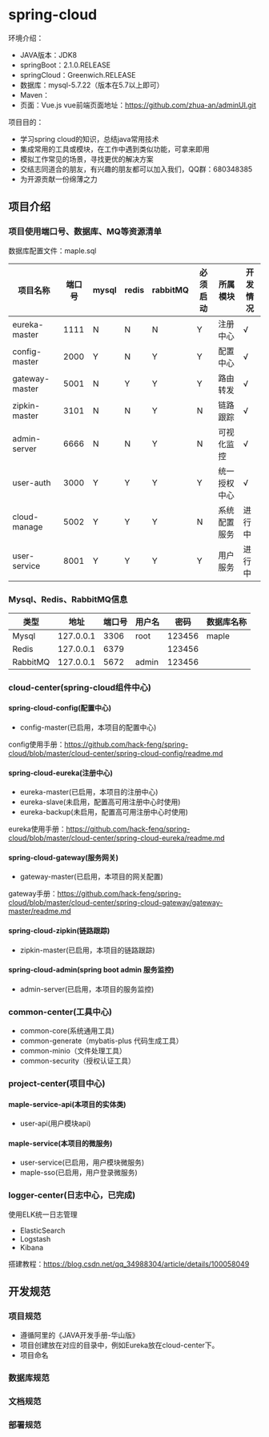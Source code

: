 # spring-cloud
环境介绍：
* JAVA版本：JDK8
* springBoot：2.1.0.RELEASE
* springCloud：Greenwich.RELEASE
* 数据库：mysql-5.7.22（版本在5.7以上即可）
* Maven：
* 页面：Vue.js
vue前端页面地址：https://github.com/zhua-an/adminUI.git

项目目的：
* 学习spring cloud的知识，总结java常用技术
* 集成常用的工具或模块，在工作中遇到类似功能，可拿来即用
* 模拟工作常见的场景，寻找更优的解决方案
* 交结志同道合的朋友，有兴趣的朋友都可以加入我们，QQ群：680348385
* 为开源贡献一份绵薄之力


## 项目介绍

### 项目使用端口号、数据库、MQ等资源清单

数据库配置文件：maple.sql

| 项目名称 | 端口号 | mysql | redis | rabbitMQ | 必须启动 | 所属模块 | 开发情况 |
| ------- | ----- | ----- | ----- | -------- | ------- | --------| ------- |
| eureka-master  | 1111 | N | N | N | Y | 注册中心 | √ |
| config-master  | 2000 | Y | N | Y | Y | 配置中心 | √ |
| gateway-master | 5001 | N | Y | Y | Y | 路由转发 | √ |
| zipkin-master  | 3101 | N | N | Y | N | 链路跟踪 | √ |
| admin-server   | 6666 | N | N | Y | N | 可视化监控 | √ |
| user-auth      | 3000 | Y | Y | Y | Y | 统一授权中心 | √ |
| cloud-manage   | 5002 | Y | Y | Y | N | 系统配置服务 | 进行中 |
| user-service   | 8001 | Y | Y | Y | Y | 用户服务 | 进行中 |

### Mysql、Redis、RabbitMQ信息
|    类型   |    地址   | 端口号 | 用户名 |  密码  | 数据库名称 |
| -------- | --------- | ----- | ----- | ------ | -------- |
| Mysql    | 127.0.0.1 |  3306 |  root | 123456 |   maple  |
| Redis    | 127.0.0.1 |  6379 |       | 123456 |          |
| RabbitMQ | 127.0.0.1 |  5672 | admin | 123456 |          |

### cloud-center(spring-cloud组件中心)
#### spring-cloud-config(配置中心)
* config-master(已启用，本项目的配置中心)

config使用手册：https://github.com/hack-feng/spring-cloud/blob/master/cloud-center/spring-cloud-config/readme.md

#### spring-cloud-eureka(注册中心)
* eureka-master(已启用，本项目的注册中心)
* eureka-slave(未启用，配置高可用注册中心时使用)
* eureka-backup(未启用，配置高可用注册中心时使用)

eureka使用手册：https://github.com/hack-feng/spring-cloud/blob/master/cloud-center/spring-cloud-eureka/readme.md

#### spring-cloud-gateway(服务网关)
* gateway-master(已启用，本项目的网关配置)

gateway手册：https://github.com/hack-feng/spring-cloud/blob/master/cloud-center/spring-cloud-gateway/gateway-master/readme.md

#### spring-cloud-zipkin(链路跟踪)
* zipkin-master(已启用，本项目的链路跟踪)

#### spring-cloud-admin(spring boot admin 服务监控)
* admin-server(已启用，本项目的服务监控)
  
### common-center(工具中心)
* common-core(系统通用工具)
* common-generate（mybatis-plus 代码生成工具）
* common-minio（文件处理工具）
* common-security（授权认证工具）
  
### project-center(项目中心)
#### maple-service-api(本项目的实体类)
* user-api(用户模块api)
#### maple-service(本项目的微服务)
* user-service(已启用，用户模块微服务)
* maple-sso(已启用，用户登录微服务)

### logger-center(日志中心，已完成)
使用ELK统一日志管理
* ElasticSearch
* Logstash
* Kibana

搭建教程：https://blog.csdn.net/qq_34988304/article/details/100058049
## 开发规范

### 项目规范
 * 遵循阿里的《JAVA开发手册-华山版》
 * 项目创建放在对应的目录中，例如Eureka放在cloud-center下。
 * 项目命名
### 数据库规范

### 文档规范

### 部署规范

